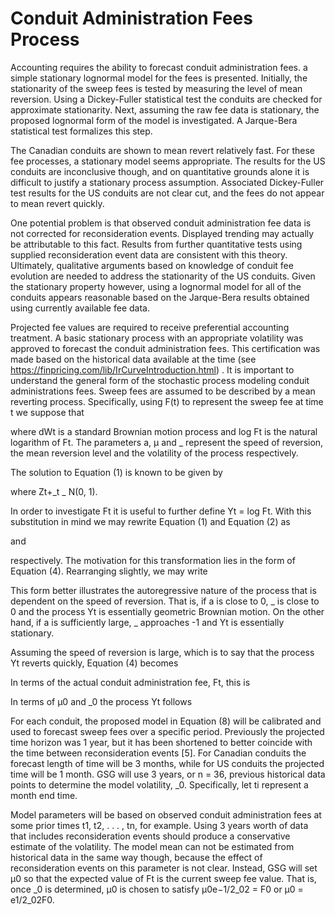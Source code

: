 # Conduit Administration Fees Process

Accounting requires the ability to forecast conduit administration fees. a simple stationary lognormal model for the fees is presented. Initially, the stationarity of the sweep fees is tested by measuring the level of mean reversion. Using a Dickey-Fuller statistical test the conduits are checked for approximate stationarity. Next, assuming the raw fee data is stationary, the proposed lognormal form of the model is investigated. A Jarque-Bera statistical test formalizes this step.


The Canadian conduits are shown to mean revert relatively fast. For these fee processes, a stationary model seems appropriate. The results for the US conduits are inconclusive though,
and on quantitative grounds alone it is difficult to justify a stationary process assumption. Associated Dickey-Fuller test results for the US conduits are not clear cut, and the fees do not appear to mean revert quickly. 

One potential problem is that observed conduit administration fee data is not corrected for reconsideration events. Displayed trending may actually be attributable to this fact. Results from further quantitative tests using supplied reconsideration event data are consistent with this theory. Ultimately, qualitative arguments based on knowledge of conduit fee evolution are needed to address the stationarity of the US conduits. Given the stationary property however, using a lognormal model for all of the conduits appears reasonable based on the Jarque-Bera results obtained using currently available fee data.

Projected fee values are required to receive preferential accounting treatment. A basic stationary process with an appropriate volatility was approved to forecast the conduit administration fees. This certification was made based on the historical data available at the time (see https://finpricing.com/lib/IrCurveIntroduction.html)
.
It is important to understand the general form of the stochastic process modeling conduit
administrations fees. Sweep fees are assumed to be described by a mean reverting process. Specifically, using F(t) to represent the sweep fee at time t we suppose that

 

where dWt is a standard Brownian motion process and log Ft is the natural logarithm of Ft.
The parameters a, μ and _ represent the speed of reversion, the mean reversion level and the volatility of the process respectively.

The solution to Equation (1) is known to be given by

 

where Zt+_t _ N(0, 1).

In order to investigate Ft it is useful to further define Yt = log Ft. With this substitution in mind we may rewrite Equation (1) and Equation (2) as

 

and

 

respectively. The motivation for this transformation lies in the form of Equation (4). Rearranging slightly, we may write

 

This form better illustrates the autoregressive nature of the process that is dependent on the speed of reversion. That is, if a is close to 0, _ is close to 0 and the process Yt is essentially geometric Brownian motion. On the other hand, if a is sufficiently large, _ approaches -1 and Yt is essentially stationary.

Assuming the speed of reversion is large, which is to say that the process Yt reverts quickly,
Equation (4) becomes

 

In terms of the actual conduit administration fee, Ft, this is

 

In terms of μ0 and _0 the process Yt follows

 

For each conduit, the proposed model in Equation (8) will be calibrated and used to forecast
sweep fees over a specific period. Previously the projected time horizon was 1 year, but it has been shortened to better coincide with the time between reconsideration events [5]. For Canadian conduits the forecast length of time will be 3 months, while for US conduits the projected time will be 1 month. GSG will use 3 years, or n = 36, previous historical data points to determine the model volatility, _0. Specifically, let ti represent a month end time. 

Model parameters will be based on observed conduit administration fees at some prior times t1, t2, . . . , tn, for example. Using 3 years worth of data that includes reconsideration events should produce a conservative estimate of the volatility. The model mean can not be estimated from historical data in the same way though, because the effect of reconsideration events on this parameter is not clear. Instead, GSG will set μ0 so that the expected value of Ft is the current sweep fee value. That is, once _0 is determined, μ0 is chosen to satisfy μ0e−1/2_02
= F0 or μ0 = e1/2_02F0.

